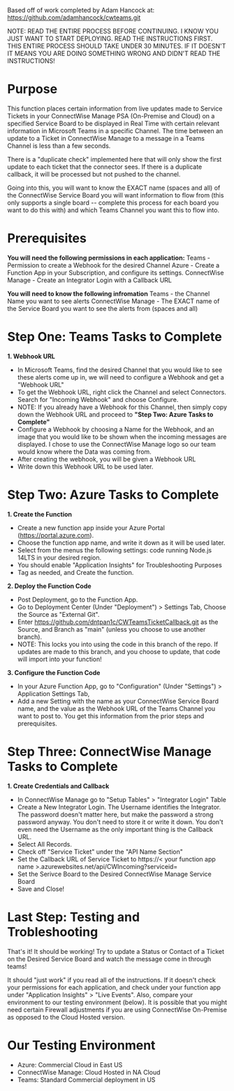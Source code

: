 Based off of work completed by Adam Hancock at: https://github.com/adamhancock/cwteams.git

NOTE: READ THE ENTIRE PROCESS BEFORE CONTINUING. I KNOW YOU JUST WANT TO START DEPLOYING. READ THE INSTRUCTIONS FIRST. THIS ENTIRE PROCESS SHOULD TAKE UNDER 30 MINUTES. IF IT DOESN'T IT MEANS YOU ARE DOING SOMETHING WRONG AND DIDN'T READ THE INSTRUCTIONS!

# Purpose

This function places certain information from live updates made to Service Tickets in your ConnectWise Manage PSA (On-Premise and Cloud) on a specified Service Board to be displayed in Real Time with certain relevant information in Microsoft Teams in a specific Channel. The time between an update to a Ticket in ConnectWise Manage to a message in a Teams Channel is less than a few seconds. 

There is a "duplicate check" implemented here that will only show the first update to each ticket that the connector sees. If there is a duplicate callback, it will be processed but not pushed to the channel. 

Going into this, you will want to know the EXACT name (spaces and all) of the ConnectWise Service Board you will want information to flow from (this only supports a single board -- complete this process for each board you want to do this with) and which Teams Channel you want this to flow into. 

# Prerequisites

**You will need the following permissions in each application:** 
Teams - Permission to create a Webhook for the desired Channel
Azure - Create a Function App in your Subscription, and configure its settings. 
ConnectWise Manage - Create an Integrator Login with a Callback URL

**You will need to know the following infromation**
Teams - the Channel Name you want to see alerts
ConnectWise Manage - The EXACT name of the Service Board you want to see the alerts from (spaces and all)

# Step One: Teams Tasks to Complete

**1. Webhook URL**
- In Microsoft Teams, find the desired Channel that you would like to see these alerts come up in, we will need to configure a Webhook and get a "Webhook URL"
- To get the Webhook URL, right click the Channel and select Connectors. Search for "Incoming Webhook" and choose Configure. 
- NOTE: If you already have a Webhook for this Channel, then simply copy down the Webhook URL and proceed to **"Step Two: Azure Tasks to Complete"**
- Configure a Webhook by choosing a Name for the Webhook, and an image that you would like to be shown when the incoming messages are displayed. I chose to use the ConnectWise Manage logo so our team would know where the Data was coming from. 
- After creating the webhook, you will be given a Webhook URL
- Write down this Webhook URL to be used later. 


# Step Two: Azure Tasks to Complete

**1. Create the Function**
- Create a new function app inside your Azure Portal (https://portal.azure.com).
- Choose the function app name, and write it down as it will be used later. 
- Select from the menus the following settings: code running Node.js 14LTS in your desired region. 
- You should enable "Application Insights" for Troubleshooting Purposes
- Tag as needed, and Create the function. 

**2. Deploy the Function Code**
- Post Deployment, go to the Function App. 
- Go to Deployment Center (Under "Deployment") > Settings Tab, Choose the Source as "External Git". 
- Enter https://github.com/dntpan1c/CWTeamsTicketCallback.git as the Source, and Branch as "main" (unless you choose to use another branch). 
- NOTE: This locks you into using the code in this branch of the repo. If updates are made to this branch, and you choose to update, that code will import into your function!

**3. Configure the Function Code**
- In your Azure Function App, go to "Configuration" (Under "Settings") > Application Settings Tab, 
- Add a new Setting with the name as your ConnectWise Service Board name, and the value as the Webhook URL of the Teams Channel you want to post to. You get this information from the prior steps and prerequisites. 


# Step Three: ConnectWise Manage Tasks to Complete

**1. Create Credentials and Callback**
- In ConnectWise Manage go to "Setup Tables" > "Integrator Login" Table
- Create a New Integrator Login. The Username identifies the Integrator. The password doesn't matter here, but make the password a strong password anyway. You don't need to store it or write it down. You don't even need the Username as the only important thing is the Callback URL. 
- Select All Records. 
- Check off "Service Ticket" under the "API Name Section"
- Set the Callback URL of Service Ticket to https://< your function app name >.azurewebsites.net/api/CWIncoming?serviceid=
- Set the Serivce Board to the Desired ConnectWise Manage Service Board
- Save and Close!

# Last Step: Testing and Trobleshooting

That's it! It should be working! Try to update a Status or Contact of a Ticket on the Desired Service Board and watch the message come in through teams!

It should "just work" if you read all of the instructions. If it doesn't check your permissions for each application, and check under your function app under "Application Insights" > "Live Events". Also, compare your environment to our testing environment (below). It is possible that you might need certain Firewall adjustments if you are using ConnectWise On-Premise as opposed to the Cloud Hosted version. 

# Our Testing Environment 
- Azure: Commercial Cloud in East US
- ConnectWise Manage: Cloud Hosted in NA Cloud
- Teams: Standard Commercial deployment in US
